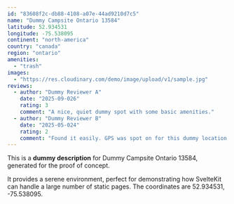 ```yaml
---
id: "83608f2c-db88-4108-a07e-44ad9210d7c5"
name: "Dummy Campsite Ontario 13584"
latitude: 52.934531
longitude: -75.538095
continent: "north-america"
country: "canada"
region: "ontario"
amenities:
  - "trash"
images:
  - "https://res.cloudinary.com/demo/image/upload/v1/sample.jpg"
reviews:
  - author: "Dummy Reviewer A"
    date: "2025-09-026"
    rating: 3
    comment: "A nice, quiet dummy spot with some basic amenities."
  - author: "Dummy Reviewer B"
    date: "2025-05-024"
    rating: 2
    comment: "Found it easily. GPS was spot on for this dummy location."
---
```


This is a **dummy description** for Dummy Campsite Ontario 13584, generated for the proof of concept.

It provides a serene environment, perfect for demonstrating how SvelteKit can handle a large number of static pages. The coordinates are 52.934531, -75.538095.
